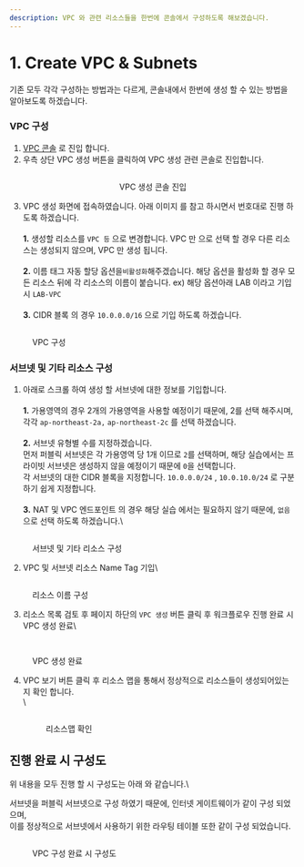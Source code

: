 ```yaml
---
description: VPC 와 관련 리소스들을 한번에 콘솔에서 구성하도록 해보겠습니다.
---
```


# 1. Create VPC & Subnets



기존 모두 각각 구성하는 방법과는 다르게, 콘솔내에서 한번에 생성 할 수 있는 방법을 알아보도록 하겠습니다.

### VPC 구성

1. [VPC 콘솔](https://ap-northeast-2.console.aws.amazon.com/vpcconsole/home?region=ap-northeast-2#vpcs:) 로 진입 합니다.
2. 우측 상단 VPC 생성 버튼을 클릭하여 VPC 생성 관련 콘솔로 진입합니다.

<div align="center">

<figure><img src="../.gitbook/assets/image (1) (1) (1) (1) (1).png" alt=""><figcaption><p>VPC 생성 콘솔 진입</p></figcaption></figure>

</div>

3. VPC 생성 화면에 접속하였습니다. 아래 이미지 를 참고 하시면서 번호대로 진행 하도록 하겠습니다.\
   \
   **1.** 생성할 리소스를 `VPC 등` 으로 변경합니다. VPC 만 으로 선택 할 경우 다른 리소스는 생성되지 않으며, VPC 만 생성 됩니다.\
   \
   **2.** 이름 태그 자동 할당 옵션을`비활성화`해주겠습니다. 해당 옵션을 활성화 할 경우 모든 리소스 뒤에 각 리소스의 이름이 붙습니다. ex) 해당 옵션아래 LAB 이라고 기입 시 `LAB-VPC` \
   \
   **3.** CIDR 블록 의 경우 `10.0.0.0/16` 으로 기입 하도록 하겠습니다.

<figure><img src="../.gitbook/assets/image (2) (1) (1) (1) (1).png" alt=""><figcaption><p>VPC 구성</p></figcaption></figure>

### 서브넷 및 기타 리소스 구성

1. 아래로 스크롤 하여 생성 할 서브넷에 대한 정보를 기입합니다.\
   \
   **1.** 가용영역의 경우 2개의 가용영역을 사용할 예정이기 때문에, 2를 선택 해주시며,\
   각각 `ap-northeast-2a,` `ap-northeast-2c` 를 선택 하겠습니다.\
   \
   **2.** 서브넷 유형별 수를 지정하겠습니다.\
   먼저 퍼블릭 서브넷은 각 가용영역 당 1개 이므로  `2`를 선택하며, 해당 실습에서는 프라이빗 서브넷은 생성하지 않을 예정이기 때문에 `0`을 선택합니다.\
   각 서브넷의 대한 CIDR 블록을 지정합니다. `10.0.0.0/24` , `10.0.10.0/24` 로 구분하기 쉽게 지정합니다.\
   \
   **3.** NAT 및 VPC 엔드포인트 의 경우 해당 실습 에서는 필요하지 않기 때문에, `없음` 으로 선택 하도록 하겠습니다.\


<figure><img src="../.gitbook/assets/image (1) (1) (1) (1).png" alt=""><figcaption><p>서브넷 및 기타 리소스 구성</p></figcaption></figure>

2. VPC 및 서브넷 리소스 Name Tag 기입\


<figure><img src="../.gitbook/assets/image (5) (1) (1) (1).png" alt=""><figcaption><p>리소스 이름 구성</p></figcaption></figure>

3. 리소스 목록 검토 후 페이지 하단의 `VPC 생성` 버튼 클릭 후 워크플로우 진행 완료 시 VPC 생성 완료\


<figure><img src="../.gitbook/assets/image (6) (1) (1).png" alt=""><figcaption></figcaption></figure>

<figure><img src="../.gitbook/assets/image (7) (1) (1).png" alt=""><figcaption><p>VPC 생성 완료</p></figcaption></figure>

4.  VPC 보기 버튼 클릭 후 리소스 맵을 통해서 정상적으로 리소스들이 생성되어있는지 확인 합니다.\
    \


    <figure><img src="../.gitbook/assets/image (9) (1).png" alt=""><figcaption><p>리소스맵 확인</p></figcaption></figure>

## 진행 완료 시 구성도&#x20;

위 내용을 모두 진행 할 시 구성도는 아래 와 같습니다.\


서브넷을 퍼블릭 서브넷으로 구성 하였기 때문에, 인터넷 게이트웨이가 같이 구성 되었으며, \
이를 정상적으로 서브넷에서 사용하기 위한 라우팅 테이블 또한 같이 구성 되었습니다.

<figure><img src="../.gitbook/assets/image (7) (1).png" alt=""><figcaption><p>VPC 구성 완료 시 구성도 </p></figcaption></figure>
